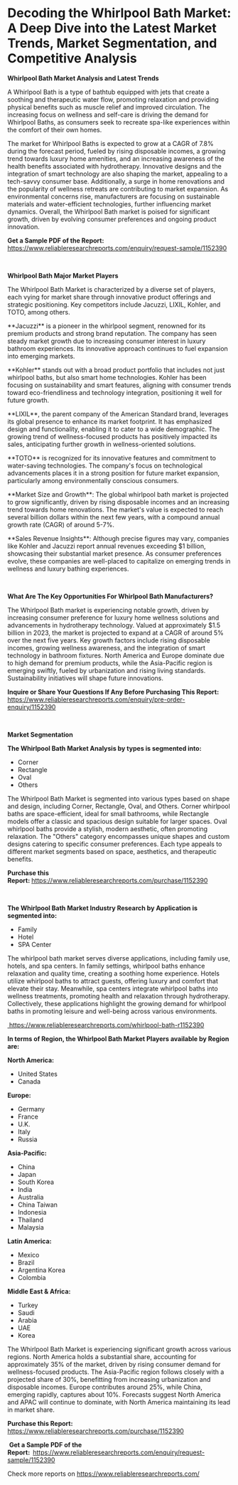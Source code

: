 <p><h1>Decoding the Whirlpool Bath Market: A Deep Dive into the Latest Market Trends, Market Segmentation, and Competitive Analysis</h1></p><p><strong>Whirlpool Bath Market Analysis and Latest Trends</strong></p>
<p><p>A Whirlpool Bath is a type of bathtub equipped with jets that create a soothing and therapeutic water flow, promoting relaxation and providing physical benefits such as muscle relief and improved circulation. The increasing focus on wellness and self-care is driving the demand for Whirlpool Baths, as consumers seek to recreate spa-like experiences within the comfort of their own homes.</p><p>The market for Whirlpool Baths is expected to grow at a CAGR of 7.8% during the forecast period, fueled by rising disposable incomes, a growing trend towards luxury home amenities, and an increasing awareness of the health benefits associated with hydrotherapy. Innovative designs and the integration of smart technology are also shaping the market, appealing to a tech-savvy consumer base. Additionally, a surge in home renovations and the popularity of wellness retreats are contributing to market expansion. As environmental concerns rise, manufacturers are focusing on sustainable materials and water-efficient technologies, further influencing market dynamics. Overall, the Whirlpool Bath market is poised for significant growth, driven by evolving consumer preferences and ongoing product innovation.</p></p>
<p><strong>Get a Sample PDF of the Report:&nbsp;</strong> <a href="https://www.reliableresearchreports.com/enquiry/request-sample/1152390?utm_campaign=2243&utm_medium=2&utm_source=Github&utm_content=ia&utm_term=04042025&utm_id=whirlpool-bath">https://www.reliableresearchreports.com/enquiry/request-sample/1152390</a></p>
<p>&nbsp;</p>
<p><strong>Whirlpool Bath Major Market Players</strong></p>
<p><p>The Whirlpool Bath Market is characterized by a diverse set of players, each vying for market share through innovative product offerings and strategic positioning. Key competitors include Jacuzzi, LIXIL, Kohler, and TOTO, among others.</p><p>**Jacuzzi** is a pioneer in the whirlpool segment, renowned for its premium products and strong brand reputation. The company has seen steady market growth due to increasing consumer interest in luxury bathroom experiences. Its innovative approach continues to fuel expansion into emerging markets.</p><p>**Kohler** stands out with a broad product portfolio that includes not just whirlpool baths, but also smart home technologies. Kohler has been focusing on sustainability and smart features, aligning with consumer trends toward eco-friendliness and technology integration, positioning it well for future growth.</p><p>**LIXIL**, the parent company of the American Standard brand, leverages its global presence to enhance its market footprint. It has emphasized design and functionality, enabling it to cater to a wide demographic. The growing trend of wellness-focused products has positively impacted its sales, anticipating further growth in wellness-oriented solutions.</p><p>**TOTO** is recognized for its innovative features and commitment to water-saving technologies. The company's focus on technological advancements places it in a strong position for future market expansion, particularly among environmentally conscious consumers.</p><p>**Market Size and Growth**: The global whirlpool bath market is projected to grow significantly, driven by rising disposable incomes and an increasing trend towards home renovations. The market's value is expected to reach several billion dollars within the next few years, with a compound annual growth rate (CAGR) of around 5-7%.</p><p>**Sales Revenue Insights**: Although precise figures may vary, companies like Kohler and Jacuzzi report annual revenues exceeding $1 billion, showcasing their substantial market presence. As consumer preferences evolve, these companies are well-placed to capitalize on emerging trends in wellness and luxury bathing experiences.</p></p>
<p>&nbsp;</p>
<p><strong>What Are The Key Opportunities For Whirlpool Bath Manufacturers?</strong></p>
<p><p>The Whirlpool Bath market is experiencing notable growth, driven by increasing consumer preference for luxury home wellness solutions and advancements in hydrotherapy technology. Valued at approximately $1.5 billion in 2023, the market is projected to expand at a CAGR of around 5% over the next five years. Key growth factors include rising disposable incomes, growing wellness awareness, and the integration of smart technology in bathroom fixtures. North America and Europe dominate due to high demand for premium products, while the Asia-Pacific region is emerging swiftly, fueled by urbanization and rising living standards. Sustainability initiatives will shape future innovations.</p></p>
<p><strong>Inquire or Share Your Questions If Any Before Purchasing This Report:</strong> <a href="https://www.reliableresearchreports.com/enquiry/pre-order-enquiry/1152390?utm_campaign=2243&utm_medium=2&utm_source=Github&utm_content=ia&utm_term=04042025&utm_id=whirlpool-bath">https://www.reliableresearchreports.com/enquiry/pre-order-enquiry/1152390</a></p>
<p>&nbsp;</p>
<p><strong>Market Segmentation</strong></p>
<p><strong>The Whirlpool Bath Market Analysis by types is segmented into:</strong></p>
<p><ul><li>Corner</li><li>Rectangle</li><li>Oval</li><li>Others</li></ul></p>
<p><p>The Whirlpool Bath Market is segmented into various types based on shape and design, including Corner, Rectangle, Oval, and Others. Corner whirlpool baths are space-efficient, ideal for small bathrooms, while Rectangle models offer a classic and spacious design suitable for larger spaces. Oval whirlpool baths provide a stylish, modern aesthetic, often promoting relaxation. The "Others" category encompasses unique shapes and custom designs catering to specific consumer preferences. Each type appeals to different market segments based on space, aesthetics, and therapeutic benefits.</p></p>
<p><strong>Purchase this Report:&nbsp;</strong><a href="https://www.reliableresearchreports.com/purchase/1152390?utm_campaign=2243&utm_medium=2&utm_source=Github&utm_content=ia&utm_term=04042025&utm_id=whirlpool-bath">https://www.reliableresearchreports.com/purchase/1152390</a></p>
<p>&nbsp;</p>
<p><strong>The Whirlpool Bath Market Industry Research by Application is segmented into:</strong></p>
<p><ul><li>Family</li><li>Hotel</li><li>SPA Center</li></ul></p>
<p><p>The whirlpool bath market serves diverse applications, including family use, hotels, and spa centers. In family settings, whirlpool baths enhance relaxation and quality time, creating a soothing home experience. Hotels utilize whirlpool baths to attract guests, offering luxury and comfort that elevate their stay. Meanwhile, spa centers integrate whirlpool baths into wellness treatments, promoting health and relaxation through hydrotherapy. Collectively, these applications highlight the growing demand for whirlpool baths in promoting leisure and well-being across various environments.</p></p>
<p><a href="https://www.reliableresearchreports.com/whirlpool-bath-r1152390?utm_campaign=2243&utm_medium=2&utm_source=Github&utm_content=ia&utm_term=04042025&utm_id=whirlpool-bath">&nbsp;https://www.reliableresearchreports.com/whirlpool-bath-r1152390</a></p>
<p><strong>In terms of Region, the Whirlpool Bath Market Players available by Region are:</strong></p>
<p>
    <p> <strong> North America: </strong>
        <ul>
            <li>United States</li>
            <li>Canada</li>
        </ul>
        </p> 
    <p> <strong> Europe: </strong>
        <ul>
            <li>Germany</li>
            <li>France</li>
            <li>U.K.</li>
            <li>Italy</li>
            <li>Russia</li>
        </ul>
        </p> 
    <p> <strong> Asia-Pacific: </strong>
        <ul>
            <li>China</li>
            <li>Japan</li>
            <li>South Korea</li>
            <li>India</li>
            <li>Australia</li>
            <li>China Taiwan</li>
            <li>Indonesia</li>
            <li>Thailand</li>
            <li>Malaysia</li>
        </ul>
        </p> 
    <p> <strong> Latin America: </strong>
        <ul>
            <li>Mexico</li>
            <li>Brazil</li>
            <li>Argentina Korea</li>
            <li>Colombia</li>
        </ul>
        </p> 
    <p> <strong> Middle East & Africa: </strong>
        <ul>
            <li>Turkey</li>
            <li>Saudi</li>
            <li>Arabia</li>
            <li>UAE</li>
            <li>Korea</li>
        </ul>
    </p>
    </p>
<p><p>The Whirlpool Bath Market is experiencing significant growth across various regions. North America holds a substantial share, accounting for approximately 35% of the market, driven by rising consumer demand for wellness-focused products. The Asia-Pacific region follows closely with a projected share of 30%, benefitting from increasing urbanization and disposable incomes. Europe contributes around 25%, while China, emerging rapidly, captures about 10%. Forecasts suggest North America and APAC will continue to dominate, with North America maintaining its lead in market share.</p></p>
<p><strong>Purchase this Report: </strong><a href="https://www.reliableresearchreports.com/purchase/1152390?utm_campaign=2243&utm_medium=2&utm_source=Github&utm_content=ia&utm_term=04042025&utm_id=whirlpool-bath">https://www.reliableresearchreports.com/purchase/1152390</a></p>
<p>&nbsp;<strong>Get a Sample PDF of the Report:&nbsp;&nbsp;</strong><a href="https://www.reliableresearchreports.com/enquiry/request-sample/1152390?utm_campaign=2243&utm_medium=2&utm_source=Github&utm_content=ia&utm_term=04042025&utm_id=whirlpool-bath">https://www.reliableresearchreports.com/enquiry/request-sample/1152390</a></p>
<p><strong></strong></p>
<p>Check more reports on <a href="https://www.reliableresearchreports.com/?utm_campaign=2243&utm_medium=2&utm_source=Github&utm_content=ia&utm_term=04042025&utm_id=whirlpool-bath">https://www.reliableresearchreports.com/</a></p>